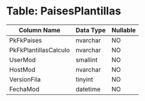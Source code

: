 # Table: PaisesPlantillas

| Column Name | Data Type | Nullable |
|-------------|-----------|----------|
| PkFkPaises | nvarchar | NO |
| PkFkPlantillasCalculo | nvarchar | NO |
| UserMod | smallint | NO |
| HostMod | nvarchar | NO |
| VersionFila | tinyint | NO |
| FechaMod | datetime | NO |
